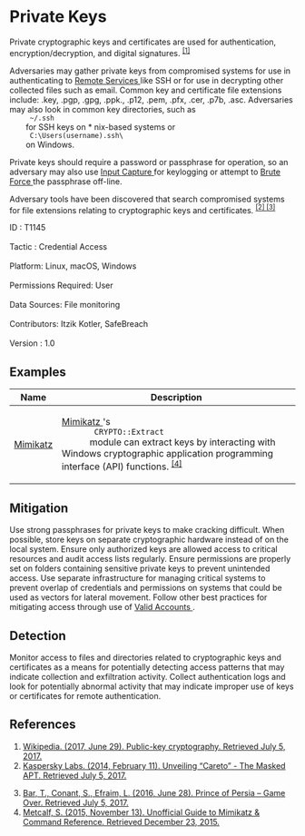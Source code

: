 <div class="container-fluid">
 <h1>
  Private Keys
 </h1>
 <div class="row">
  <div class="col-md-8 description-body">
   <p>
    Private cryptographic keys and certificates are used for authentication, encryption/decryption, and digital signatures.
    <span class="scite-citeref-number" data-reference="Wikipedia Public Key Crypto" id="scite-ref-1-a">
     <sup>
      <a aria-describedby="qtip-0" data-hasqtip="0" href="https://en.wikipedia.org/wiki/Public-key_cryptography" target="_blank">
       [1]
      </a>
     </sup>
    </span>
   </p>
   <p>
    Adversaries may gather private keys from compromised systems for use in authenticating to
    <a href="https://attack.mitre.org/techniques/T1021">
     Remote Services
    </a>
    like SSH or for use in decrypting other collected files such as email. Common key and certificate file extensions include: .key, .pgp, .gpg, .ppk., .p12, .pem, .pfx, .cer, .p7b, .asc. Adversaries may also look in common key directories, such as
    <code>
     ~/.ssh
    </code>
    for SSH keys on * nix-based systems or
    <code>
     C:\Users(username).ssh\
    </code>
    on Windows.
   </p>
   <p>
    Private keys should require a password or passphrase for operation, so an adversary may also use
    <a href="https://attack.mitre.org/techniques/T1056">
     Input Capture
    </a>
    for keylogging or attempt to
    <a href="https://attack.mitre.org/techniques/T1110">
     Brute Force
    </a>
    the passphrase off-line.
   </p>
   <p>
    Adversary tools have been discovered that search compromised systems for file extensions relating to cryptographic keys and certificates.
    <span class="scite-citeref-number" data-reference="Kaspersky Careto" id="scite-ref-2-a">
     <sup>
      <a aria-describedby="qtip-1" data-hasqtip="1" href="https://kasperskycontenthub.com/wp-content/uploads/sites/43/vlpdfs/unveilingthemask_v1.0.pdf" target="_blank">
       [2]
      </a>
     </sup>
    </span>
    <span class="scite-citeref-number" data-reference="Palo Alto Prince of Persia" id="scite-ref-3-a">
     <sup>
      <a aria-describedby="qtip-2" data-hasqtip="2" href="https://researchcenter.paloaltonetworks.com/2016/06/unit42-prince-of-persia-game-over/" target="_blank">
       [3]
      </a>
     </sup>
    </span>
   </p>
  </div>
  <div class="col-md-4">
   <div class="card">
    <div class="card-body">
     <div class="card-data">
      <span class="h5 card-title">
       ID
      </span>
      : T1145
      <br/>
      <br/>
     </div>
     <div class="card-data">
      <span class="h5 card-title">
      </span>
     </div>
     <div class="card-data">
      <span class="h5 card-title">
       Tactic
      </span>
      : Credential Access
      <br/>
      <br/>
     </div>
     <div class="card-data">
      <span class="h5 card-title">
       Platform:
      </span>
      Linux, macOS, Windows
      <br/>
      <br/>
     </div>
     <div class="card-data">
      <span class="h5 card-title">
       Permissions Required:
      </span>
      User
      <br/>
      <br/>
     </div>
     <div class="card-data">
      <span class="h5 card-title">
      </span>
     </div>
     <div class="card-data">
      <span class="h5 card-title">
       Data Sources:
      </span>
      File monitoring
      <br/>
      <br/>
     </div>
     <div class="card-data">
      <span class="h5 card-title">
      </span>
     </div>
     <div class="card-data">
      <span class="h5 card-title">
      </span>
     </div>
     <div class="card-data">
      <span class="h5 card-title">
      </span>
     </div>
     <div class="card-data">
      <span class="h5 card-title">
      </span>
     </div>
     <div class="card-data">
      <span class="h5 card-title">
      </span>
     </div>
     <div class="card-data">
      <span class="h5 card-title">
       Contributors:
      </span>
      Itzik Kotler, SafeBreach
      <br/>
      <br/>
     </div>
     <div class="card-data">
      <span class="h5 card-title">
       Version
      </span>
      : 1.0
     </div>
    </div>
   </div>
  </div>
 </div>
 <h2 class="pt-3" id="examples">
  Examples
 </h2>
 <table class="table table-bordered table-light mt-2">
  <thead>
   <tr>
    <th scope="col">
     Name
    </th>
    <th scope="col">
     Description
    </th>
   </tr>
  </thead>
  <tbody class="bg-white">
   <tr>
    <td>
     <a href="https://attack.mitre.org/software/S0002">
      Mimikatz
     </a>
    </td>
    <td>
     <p>
      <a href="https://attack.mitre.org/software/S0002">
       Mimikatz
      </a>
      's
      <code>
       CRYPTO::Extract
      </code>
      module can extract keys by interacting with Windows cryptographic application programming interface (API) functions.
      <span class="scite-citeref-number" data-reference="Adsecurity Mimikatz Guide" id="scite-ref-4-a" onclick="scrollToRef('scite-4')">
       <sup>
        <a aria-describedby="qtip-3" data-hasqtip="3" href="https://adsecurity.org/?page_id=1821" target="_blank">
         [4]
        </a>
       </sup>
      </span>
     </p>
    </td>
   </tr>
  </tbody>
 </table>
 <h2 class="pt-3" id="mitigation">
  Mitigation
 </h2>
 <p>
  Use strong passphrases for private keys to make cracking difficult. When possible, store keys on separate cryptographic hardware instead of on the local system. Ensure only authorized keys are allowed access to critical resources and audit access lists regularly. Ensure permissions are properly set on folders containing sensitive private keys to prevent unintended access. Use separate infrastructure for managing critical systems to prevent overlap of credentials and permissions on systems that could be used as vectors for lateral movement. Follow other best practices for mitigating access through use of
  <a href="https://attack.mitre.org/techniques/T1078">
   Valid Accounts
  </a>
  .
 </p>
 <h2 class="pt-3" id="detection">
  Detection
 </h2>
 <p>
  Monitor access to files and directories related to cryptographic keys and certificates as a means for potentially detecting access patterns that may indicate collection and exfiltration activity. Collect authentication logs and look for potentially abnormal activity that may indicate improper use of keys or certificates for remote authentication.
 </p>
 <h2 class="pt-3" id="references">
  References
 </h2>
 <div class="row">
  <div class="col">
   <ol>
    <li>
     <span class="scite-citation" id="scite-1">
      <span class="scite-citation-text">
       <a class="external text" href="https://en.wikipedia.org/wiki/Public-key_cryptography" name="scite-1" rel="nofollow" target="_blank">
        Wikipedia. (2017, June 29). Public-key cryptography. Retrieved July 5, 2017.
       </a>
      </span>
     </span>
    </li>
    <li>
     <span class="scite-citation" id="scite-2">
      <span class="scite-citation-text">
       <a class="external text" href="https://kasperskycontenthub.com/wp-content/uploads/sites/43/vlpdfs/unveilingthemask_v1.0.pdf" name="scite-2" rel="nofollow" target="_blank">
        Kaspersky Labs. (2014, February 11). Unveiling “Careto” - The Masked APT. Retrieved July 5, 2017.
       </a>
      </span>
     </span>
    </li>
   </ol>
  </div>
  <div class="col">
   <ol start="3.0">
    <li>
     <span class="scite-citation" id="scite-3">
      <span class="scite-citation-text">
       <a class="external text" href="https://researchcenter.paloaltonetworks.com/2016/06/unit42-prince-of-persia-game-over/" name="scite-3" rel="nofollow" target="_blank">
        Bar, T., Conant, S., Efraim, L. (2016, June 28). Prince of Persia – Game Over. Retrieved July 5, 2017.
       </a>
      </span>
     </span>
    </li>
    <li>
     <span class="scite-citation" id="scite-4">
      <span class="scite-citation-text">
       <a class="external text" href="https://adsecurity.org/?page_id=1821" name="scite-4" rel="nofollow" target="_blank">
        Metcalf, S. (2015, November 13). Unofficial Guide to Mimikatz &amp; Command Reference. Retrieved December 23, 2015.
       </a>
      </span>
     </span>
    </li>
   </ol>
  </div>
 </div>
</div>
